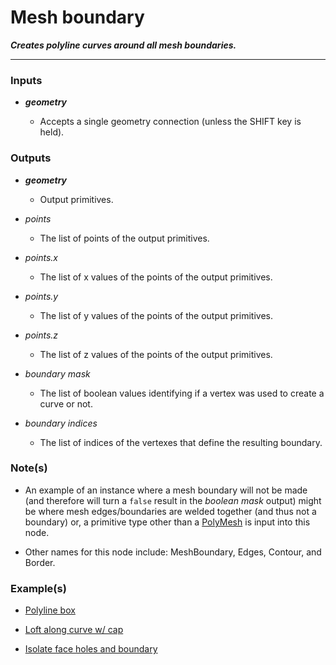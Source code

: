 # Mesh boundary

**_Creates polyline curves around all mesh boundaries._**

---


### Inputs

* **_geometry_**

  * Accepts a single geometry connection (unless the SHIFT key is held).


### Outputs

* **_geometry_**

  * Output primitives.

* _points_

  * The list of points of the output primitives.

* _points.x_

  * The list of x values of the points of the output primitives.

* _points.y_

  * The list of y values of the points of the output primitives.

* _points.z_

  * The list of z values of the points of the output primitives.

* _boundary mask_

  * The list of boolean values identifying if a vertex was used to create a curve or not.

* _boundary indices_

  * The list of indices of the vertexes that define the resulting boundary.


### Note(s)

* An example of an  instance where a mesh boundary will not be made (and therefore will turn a `false` result in the _boolean mask_ output) might be where mesh edges/boundaries are welded together (and thus not a boundary) or, a primitive type other than a [PolyMesh](/concepts/GeneralConcepts/polyMesh.md) is input into this node.

* Other names for this node include: MeshBoundary, Edges, Contour, and Border.


### Example(s)

* <a href="https://creator.trimble.com/graph?assetURI=whp:fb65c141-bf5f-4646-9acf-630ca39ff972&version=latest" target="_blank">Polyline box</a>

* <a href="https://creator.trimble.com/graph?assetURI=whp:728dd414-114f-4668-8f5c-9fb8154d0b79&version=latest" target="_blank">Loft along curve w/ cap</a>

* <a href="https://creator.trimble.com/graph?assetURI=whp:1aaa9e16-e112-463e-bf9a-2c990de46a4e&version=latest" target="_blank">Isolate face holes and boundary</a>
